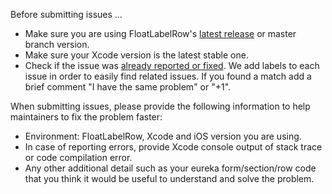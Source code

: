 Before submitting issues ...

- Make sure you are using FloatLabelRow's [latest release](https://github.com/xmartlabs/FloatLabelRow/releases) or master branch version.
- Make sure your Xcode version is the latest stable one.
- Check if the issue was [already reported or fixed](https://github.com/xmartlabs/FloatLabelRow/issues?utf8=%E2%9C%93&q=is%3Aissue). We add labels to each issue in order to easily find related issues. If you found a match add a brief comment "I have the same problem" or "+1".

When submitting issues, please provide the following information to help maintainers to fix the problem faster:

- Environment: FloatLabelRow, Xcode and iOS version you are using.
- In case of reporting errors, provide Xcode console output of stack trace or code compilation error.
- Any other additional detail such as your eureka form/section/row code that you think it would be useful to understand and solve the problem.
